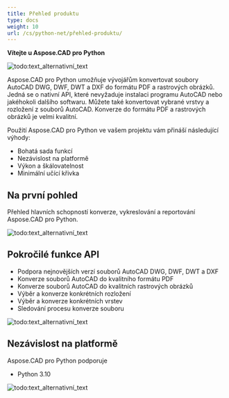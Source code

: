 ```yaml
---
title: Přehled produktu
type: docs
weight: 10
url: /cs/python-net/přehled-produktu/
---
```


**Vítejte u Aspose.CAD pro Python**

![todo:text_alternativní_text](/_assets/product-overview_1.png)

Aspose.CAD pro Python umožňuje vývojářům konvertovat soubory AutoCAD DWG, DWF, DWT a DXF do formátu PDF a rastrových obrázků. Jedná se o nativní API, které nevyžaduje instalaci programu AutoCAD nebo jakéhokoli dalšího softwaru. Můžete také konvertovat vybrané vrstvy a rozložení z souborů AutoCAD. Konverze do formátu PDF a rastrových obrázků je velmi kvalitní.

Použití Aspose.CAD pro Python ve vašem projektu vám přináší následující výhody:

- Bohatá sada funkcí
- Nezávislost na platformě
- Výkon a škálovatelnost
- Minimální učící křivka

## **Na první pohled**
Přehled hlavních schopností konverze, vykreslování a reportování Aspose.CAD pro Python.

![todo:text_alternativní_text](/_assets/product-overview_2.png)

## **Pokročilé funkce API**
- Podpora nejnovějších verzí souborů AutoCAD DWG, DWF, DWT a DXF
- Konverze souborů AutoCAD do kvalitního formátu PDF
- Konverze souborů AutoCAD do kvalitních rastrových obrázků
- Výběr a konverze konkrétních rozložení
- Výběr a konverze konkrétních vrstev
- Sledování procesu konverze souboru

![todo:text_alternativní_text](/_assets/product-overview_3.png)

## **Nezávislost na platformě**
Aspose.CAD pro Python podporuje

- Python 3.10

![todo:text_alternativní_text](/_assets/product-overview_4.png)
